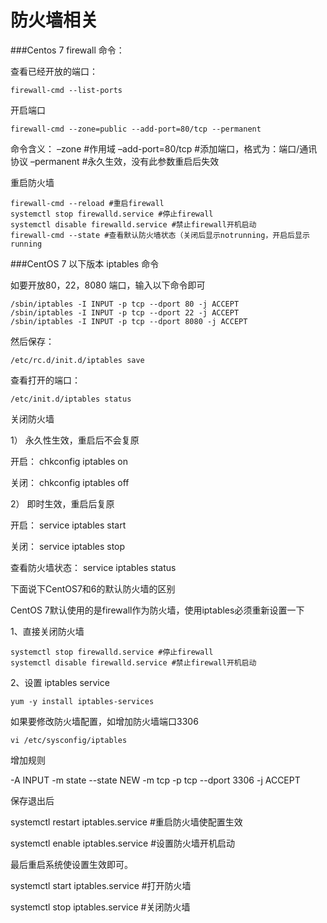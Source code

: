 # 防火墙相关

###Centos 7 firewall 命令：

查看已经开放的端口：

```
firewall-cmd --list-ports

```
开启端口

```
firewall-cmd --zone=public --add-port=80/tcp --permanent
```
命令含义：
–zone #作用域
–add-port=80/tcp #添加端口，格式为：端口/通讯协议
–permanent #永久生效，没有此参数重启后失效

重启防火墙

```
firewall-cmd --reload #重启firewall
systemctl stop firewalld.service #停止firewall
systemctl disable firewalld.service #禁止firewall开机启动
firewall-cmd --state #查看默认防火墙状态（关闭后显示notrunning，开启后显示running
```


###CentOS 7 以下版本 iptables 命令

如要开放80，22，8080 端口，输入以下命令即可

```
/sbin/iptables -I INPUT -p tcp --dport 80 -j ACCEPT
/sbin/iptables -I INPUT -p tcp --dport 22 -j ACCEPT
/sbin/iptables -I INPUT -p tcp --dport 8080 -j ACCEPT

```
然后保存：

```
/etc/rc.d/init.d/iptables save
```
查看打开的端口：

```
/etc/init.d/iptables status
```
关闭防火墙 

1） 永久性生效，重启后不会复原

开启： chkconfig iptables on

关闭： chkconfig iptables off

2） 即时生效，重启后复原

开启： service iptables start

关闭： service iptables stop

查看防火墙状态： service iptables status

下面说下CentOS7和6的默认防火墙的区别

CentOS 7默认使用的是firewall作为防火墙，使用iptables必须重新设置一下

1、直接关闭防火墙

```
systemctl stop firewalld.service #停止firewall
systemctl disable firewalld.service #禁止firewall开机启动

```
2、设置 iptables service

```
yum -y install iptables-services

```

如果要修改防火墙配置，如增加防火墙端口3306

```
vi /etc/sysconfig/iptables 

```
增加规则

-A INPUT -m state --state NEW -m tcp -p tcp --dport 3306 -j ACCEPT

保存退出后

systemctl restart iptables.service #重启防火墙使配置生效

systemctl enable iptables.service #设置防火墙开机启动

最后重启系统使设置生效即可。

systemctl start iptables.service #打开防火墙

systemctl stop iptables.service #关闭防火墙

<!--
create time: 2018-01-14 15:36:43
Author: Alfred

This file is created by Marboo<http://marboo.io> template file $MARBOO_HOME/.media/starts/default.md
本文件由 Marboo<http://marboo.io> 模板文件 $MARBOO_HOME/.media/starts/default.md 创建
-->

